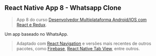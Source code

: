 ## React Native App 8 - Whatsapp Clone
>App 8 do curso [Desenvolvedor Multiplataforma Android/IOS com React e Redux](https://udemy.com/desenvolvedor-multiplataforma-androidios-com-react-e-redux/).

Um app baseado no WhatsApp.

>Adaptado com [React Navigation](https://reactnavigation.org) e versões mais recentes de outros pacotes, como [Firebase](https://firebase.google.com/), [React Native Tab View](https://github.com/react-native-community/react-native-tab-view), entre outros.
